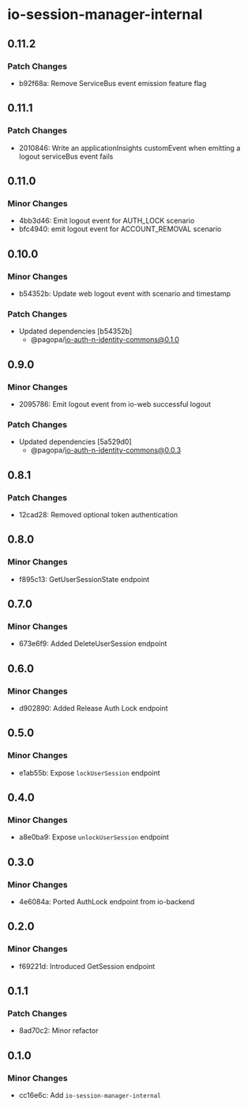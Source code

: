 # io-session-manager-internal

## 0.11.2

### Patch Changes

- b92f68a: Remove ServiceBus event emission feature flag

## 0.11.1

### Patch Changes

- 2010846: Write an applicationInsights customEvent when emitting a logout serviceBus event fails

## 0.11.0

### Minor Changes

- 4bb3d46: Emit logout event for AUTH_LOCK scenario
- bfc4940: emit logout event for ACCOUNT_REMOVAL scenario

## 0.10.0

### Minor Changes

- b54352b: Update web logout event with scenario and timestamp

### Patch Changes

- Updated dependencies [b54352b]
  - @pagopa/io-auth-n-identity-commons@0.1.0

## 0.9.0

### Minor Changes

- 2095786: Emit logout event from io-web successful logout

### Patch Changes

- Updated dependencies [5a529d0]
  - @pagopa/io-auth-n-identity-commons@0.0.3

## 0.8.1

### Patch Changes

- 12cad28: Removed optional token authentication

## 0.8.0

### Minor Changes

- f895c13: GetUserSessionState endpoint

## 0.7.0

### Minor Changes

- 673e6f9: Added DeleteUserSession endpoint

## 0.6.0

### Minor Changes

- d902890: Added Release Auth Lock endpoint

## 0.5.0

### Minor Changes

- e1ab55b: Expose `lockUserSession` endpoint

## 0.4.0

### Minor Changes

- a8e0ba9: Expose `unlockUserSession` endpoint

## 0.3.0

### Minor Changes

- 4e6084a: Ported AuthLock endpoint from io-backend

## 0.2.0

### Minor Changes

- f69221d: Introduced GetSession endpoint

## 0.1.1

### Patch Changes

- 8ad70c2: Minor refactor

## 0.1.0

### Minor Changes

- cc16e6c: Add `io-session-manager-internal`
